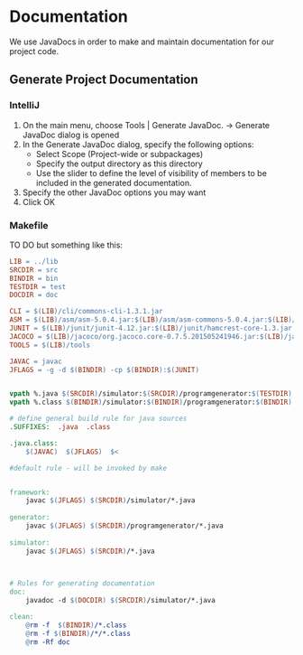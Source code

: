 # Documentation
We use JavaDocs in order to make and maintain documentation for our project code.
## Generate Project Documentation 
### IntelliJ
1. On the main menu, choose Tools | Generate JavaDoc. -> Generate JavaDoc dialog is opened
2. In the Generate JavaDoc dialog, specify the following options:
   * Select Scope (Project-wide or subpackages)
   * Specify the output directory as this directory
   * Use the slider to define the level of visibility of members to be included in the generated documentation.
3. Specify the other JavaDoc options you may want
4. Click OK
### Makefile
TO DO
but something like this:
```Makefile
LIB = ../lib
SRCDIR = src
BINDIR = bin
TESTDIR = test
DOCDIR = doc

CLI = $(LIB)/cli/commons-cli-1.3.1.jar
ASM = $(LIB)/asm/asm-5.0.4.jar:$(LIB)/asm/asm-commons-5.0.4.jar:$(LIB)/asm/asm-tree-5.0.4.jar
JUNIT = $(LIB)/junit/junit-4.12.jar:$(LIB)/junit/hamcrest-core-1.3.jar
JACOCO = $(LIB)/jacoco/org.jacoco.core-0.7.5.201505241946.jar:$(LIB)/jacoco/org.jacoco.report-0.7.5.201505241946.jar:
TOOLS = $(LIB)/tools

JAVAC = javac
JFLAGS = -g -d $(BINDIR) -cp $(BINDIR):$(JUNIT)


vpath %.java $(SRCDIR)/simulator:$(SRCDIR)/programgenerator:$(TESTDIR)
vpath %.class $(BINDIR)/simulator:$(BINDIR)/programgenerator:$(BINDIR)

# define general build rule for java sources
.SUFFIXES:  .java  .class

.java.class:
	$(JAVAC)  $(JFLAGS)  $<

#default rule - will be invoked by make


framework: 
	javac $(JFLAGS) $(SRCDIR)/simulator/*.java
	
generator:
	javac $(JFLAGS) $(SRCDIR)/programgenerator/*.java
	
simulator: 
	javac $(JFLAGS) $(SRCDIR)/*.java


		
# Rules for generating documentation
doc:
	javadoc -d $(DOCDIR) $(SRCDIR)/simulator/*.java

clean:
	@rm -f  $(BINDIR)/*.class
	@rm -f $(BINDIR)/*/*.class
	@rm -Rf doc

```